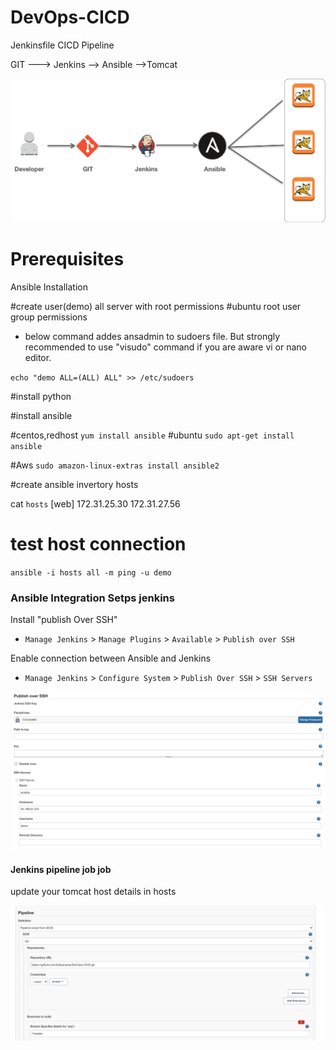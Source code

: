 # DevOps-CICD 
Jenkinsfile CICD Pipeline 

GIT ---> Jenkins --> Ansible -->Tomcat 

![alt text](./images/cicd.png)


# Prerequisites
Ansible Installation

#create user(demo) all server with root permissions
#ubuntu root user group permissions

- below command addes ansadmin to sudoers file. But strongly recommended to use "visudo" command if you are aware vi or nano editor. 

`echo "demo ALL=(ALL) ALL" >> /etc/sudoers`

#install python

#install ansible

#centos,redhost
`yum install ansible`
#ubuntu
`sudo apt-get install ansible`

#Aws 
`sudo amazon-linux-extras install ansible2`

#create ansible invertory hosts

cat `hosts`
[web]
172.31.25.30
172.31.27.56

# test host connection 
`ansible -i hosts all -m ping -u demo`


### Ansible  Integration Setps jenkins

Install "publish Over SSH"
 - `Manage Jenkins` > `Manage Plugins` > `Available` > `Publish over SSH` 

Enable connection between Ansible and Jenkins

- `Manage Jenkins` > `Configure System` > `Publish Over SSH` > `SSH Servers` 


![alt text](./images/ssh.png)

#### Jenkins pipeline job job 

update your tomcat host details in  hosts

![alt text](./images/jenkinsfile.png)


